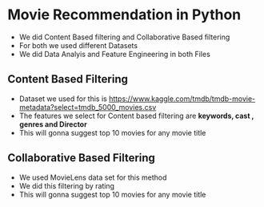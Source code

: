 # Movie Recommendation in Python
* We did Content Based filtering and Collaborative Based filtering
* For both we used different Datasets
* We did Data Analyis and Feature Engineering in both Files

## Content Based Filtering
* Dataset we used for this is https://www.kaggle.com/tmdb/tmdb-movie-metadata?select=tmdb_5000_movies.csv
* The features we select for Content based filtering are **keywords, cast , genres and Director**
* This will gonna suggest top 10 movies for any movie title

## Collaborative Based Filtering

* We used MovieLens data set for this method
* We did this filtering by rating
* This will gonna suggest top 10 movies for any movie title
